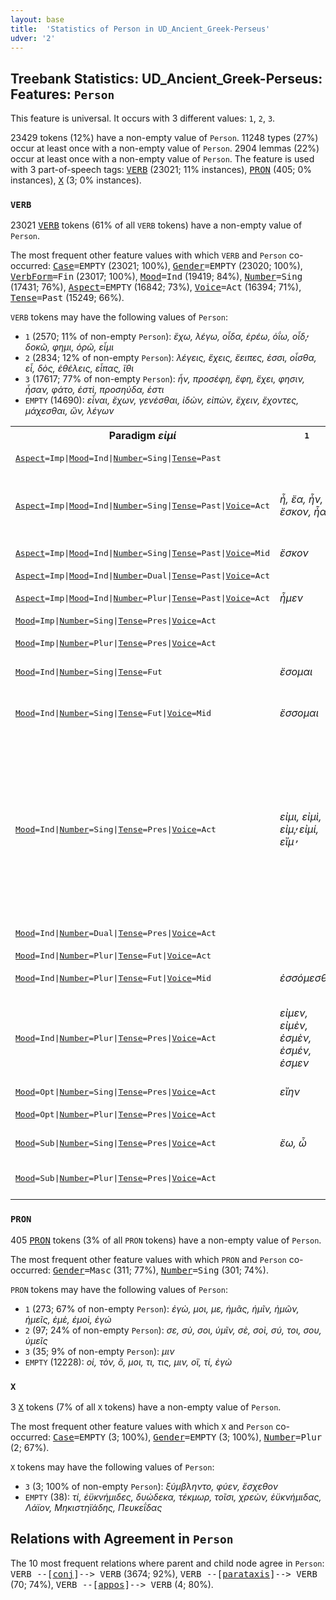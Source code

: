 ```yaml
---
layout: base
title:  'Statistics of Person in UD_Ancient_Greek-Perseus'
udver: '2'
---
```


## Treebank Statistics: UD_Ancient_Greek-Perseus: Features: `Person`

This feature is universal.
It occurs with 3 different values: `1`, `2`, `3`.

23429 tokens (12%) have a non-empty value of `Person`.
11248 types (27%) occur at least once with a non-empty value of `Person`.
2904 lemmas (22%) occur at least once with a non-empty value of `Person`.
The feature is used with 3 part-of-speech tags: <tt><a href="grc_perseus-pos-VERB.html">VERB</a></tt> (23021; 11% instances), <tt><a href="grc_perseus-pos-PRON.html">PRON</a></tt> (405; 0% instances), <tt><a href="grc_perseus-pos-X.html">X</a></tt> (3; 0% instances).

### `VERB`

23021 <tt><a href="grc_perseus-pos-VERB.html">VERB</a></tt> tokens (61% of all `VERB` tokens) have a non-empty value of `Person`.

The most frequent other feature values with which `VERB` and `Person` co-occurred: <tt><a href="grc_perseus-feat-Case.html">Case</a></tt><tt>=EMPTY</tt> (23021; 100%), <tt><a href="grc_perseus-feat-Gender.html">Gender</a></tt><tt>=EMPTY</tt> (23020; 100%), <tt><a href="grc_perseus-feat-VerbForm.html">VerbForm</a></tt><tt>=Fin</tt> (23017; 100%), <tt><a href="grc_perseus-feat-Mood.html">Mood</a></tt><tt>=Ind</tt> (19419; 84%), <tt><a href="grc_perseus-feat-Number.html">Number</a></tt><tt>=Sing</tt> (17431; 76%), <tt><a href="grc_perseus-feat-Aspect.html">Aspect</a></tt><tt>=EMPTY</tt> (16842; 73%), <tt><a href="grc_perseus-feat-Voice.html">Voice</a></tt><tt>=Act</tt> (16394; 71%), <tt><a href="grc_perseus-feat-Tense.html">Tense</a></tt><tt>=Past</tt> (15249; 66%).

`VERB` tokens may have the following values of `Person`:

* `1` (2570; 11% of non-empty `Person`): <em>ἔχω, λέγω, οἶδα, ἐρέω, ὀΐω, οἶδ̓, δοκῶ, φημι, ὁρῶ, εἶμι</em>
* `2` (2834; 12% of non-empty `Person`): <em>λέγεις, ἔχεις, ἔειπες, ἐσσι, οἶσθα, εἶ, δὸς, ἐθέλεις, εἶπας, ἴθι</em>
* `3` (17617; 77% of non-empty `Person`): <em>ἦν, προσέφη, ἔφη, ἔχει, φησιν, ἦσαν, φάτο, ἐστὶ, προσηύδα, ἐστι</em>
* `EMPTY` (14690): <em>εἶναι, ἔχων, γενέσθαι, ἰδὼν, εἰπὼν, ἔχειν, ἔχοντες, μάχεσθαι, ὢν, λέγων</em>

<table>
  <tr><th>Paradigm <i>εἰμί</i></th><th><tt>1</tt></th><th><tt>2</tt></th><th><tt>3</tt></th></tr>
  <tr><td><tt><tt><a href="grc_perseus-feat-Aspect.html">Aspect</a></tt><tt>=Imp</tt>|<tt><a href="grc_perseus-feat-Mood.html">Mood</a></tt><tt>=Ind</tt>|<tt><a href="grc_perseus-feat-Number.html">Number</a></tt><tt>=Sing</tt>|<tt><a href="grc_perseus-feat-Tense.html">Tense</a></tt><tt>=Past</tt></tt></td><td></td><td></td><td><em>ἔσκεν, ἔσκε</em></td></tr>
  <tr><td><tt><tt><a href="grc_perseus-feat-Aspect.html">Aspect</a></tt><tt>=Imp</tt>|<tt><a href="grc_perseus-feat-Mood.html">Mood</a></tt><tt>=Ind</tt>|<tt><a href="grc_perseus-feat-Number.html">Number</a></tt><tt>=Sing</tt>|<tt><a href="grc_perseus-feat-Tense.html">Tense</a></tt><tt>=Past</tt>|<tt><a href="grc_perseus-feat-Voice.html">Voice</a></tt><tt>=Act</tt></tt></td><td><em>ἦ, ἔα, ἦν, ἔσκον, ἦα</em></td><td><em>ἦσθα, ἦσθ̓, ἔας, ἔησθα</em></td><td><em>ἦν, ἦεν, ἔην, ἔσκε, ἔσκον, εἴη</em></td></tr>
  <tr><td><tt><tt><a href="grc_perseus-feat-Aspect.html">Aspect</a></tt><tt>=Imp</tt>|<tt><a href="grc_perseus-feat-Mood.html">Mood</a></tt><tt>=Ind</tt>|<tt><a href="grc_perseus-feat-Number.html">Number</a></tt><tt>=Sing</tt>|<tt><a href="grc_perseus-feat-Tense.html">Tense</a></tt><tt>=Past</tt>|<tt><a href="grc_perseus-feat-Voice.html">Voice</a></tt><tt>=Mid</tt></tt></td><td><em>ἔσκον</em></td><td></td><td><em>ἔσκε, ἔσκεν</em></td></tr>
  <tr><td><tt><tt><a href="grc_perseus-feat-Aspect.html">Aspect</a></tt><tt>=Imp</tt>|<tt><a href="grc_perseus-feat-Mood.html">Mood</a></tt><tt>=Ind</tt>|<tt><a href="grc_perseus-feat-Number.html">Number</a></tt><tt>=Dual</tt>|<tt><a href="grc_perseus-feat-Tense.html">Tense</a></tt><tt>=Past</tt>|<tt><a href="grc_perseus-feat-Voice.html">Voice</a></tt><tt>=Act</tt></tt></td><td></td><td></td><td><em>ἤστην</em></td></tr>
  <tr><td><tt><tt><a href="grc_perseus-feat-Aspect.html">Aspect</a></tt><tt>=Imp</tt>|<tt><a href="grc_perseus-feat-Mood.html">Mood</a></tt><tt>=Ind</tt>|<tt><a href="grc_perseus-feat-Number.html">Number</a></tt><tt>=Plur</tt>|<tt><a href="grc_perseus-feat-Tense.html">Tense</a></tt><tt>=Past</tt>|<tt><a href="grc_perseus-feat-Voice.html">Voice</a></tt><tt>=Act</tt></tt></td><td><em>ἦμεν</em></td><td><em>ἦτε, ἦσθ̓</em></td><td><em>ἦσαν, ἔσαν, ἣν</em></td></tr>
  <tr><td><tt><tt><a href="grc_perseus-feat-Mood.html">Mood</a></tt><tt>=Imp</tt>|<tt><a href="grc_perseus-feat-Number.html">Number</a></tt><tt>=Sing</tt>|<tt><a href="grc_perseus-feat-Tense.html">Tense</a></tt><tt>=Pres</tt>|<tt><a href="grc_perseus-feat-Voice.html">Voice</a></tt><tt>=Act</tt></tt></td><td></td><td></td><td><em>ἔστω</em></td></tr>
  <tr><td><tt><tt><a href="grc_perseus-feat-Mood.html">Mood</a></tt><tt>=Imp</tt>|<tt><a href="grc_perseus-feat-Number.html">Number</a></tt><tt>=Plur</tt>|<tt><a href="grc_perseus-feat-Tense.html">Tense</a></tt><tt>=Pres</tt>|<tt><a href="grc_perseus-feat-Voice.html">Voice</a></tt><tt>=Act</tt></tt></td><td></td><td><em>ἔστε</em></td><td><em>ἔστων, ἔστωσαν</em></td></tr>
  <tr><td><tt><tt><a href="grc_perseus-feat-Mood.html">Mood</a></tt><tt>=Ind</tt>|<tt><a href="grc_perseus-feat-Number.html">Number</a></tt><tt>=Sing</tt>|<tt><a href="grc_perseus-feat-Tense.html">Tense</a></tt><tt>=Fut</tt></tt></td><td><em>ἔσομαι</em></td><td><em>ἔσῃ</em></td><td><em>ἔσται, ἔσσεται</em></td></tr>
  <tr><td><tt><tt><a href="grc_perseus-feat-Mood.html">Mood</a></tt><tt>=Ind</tt>|<tt><a href="grc_perseus-feat-Number.html">Number</a></tt><tt>=Sing</tt>|<tt><a href="grc_perseus-feat-Tense.html">Tense</a></tt><tt>=Fut</tt>|<tt><a href="grc_perseus-feat-Voice.html">Voice</a></tt><tt>=Mid</tt></tt></td><td><em>ἔσσομαι</em></td><td><em>ἔσει, ἔσῃ, ἔσσεαι, ἔσσῃ</em></td><td><em>ἔσται, ἔσσεται, ἐσσεῖται</em></td></tr>
  <tr><td><tt><tt><a href="grc_perseus-feat-Mood.html">Mood</a></tt><tt>=Ind</tt>|<tt><a href="grc_perseus-feat-Number.html">Number</a></tt><tt>=Sing</tt>|<tt><a href="grc_perseus-feat-Tense.html">Tense</a></tt><tt>=Pres</tt>|<tt><a href="grc_perseus-feat-Voice.html">Voice</a></tt><tt>=Act</tt></tt></td><td><em>εἰμι, εἰμὶ, εἰμ̓, εἰμί, εἴμ̓</em></td><td><em>ἐσσι, εἶ, εἰς, ἐσσί</em></td><td><em>ἐστὶ, ἐστι, ἐστιν, ἐστὶν, ἐστί, ἔστι, ἔστ̓, ἐστίν, ἔστιν, ἐστ̓, ἔσθ̓, ἐσθ̓, κἄστ̓, ̓στὶ, ̓στί, στί, ̓στ̓</em></td></tr>
  <tr><td><tt><tt><a href="grc_perseus-feat-Mood.html">Mood</a></tt><tt>=Ind</tt>|<tt><a href="grc_perseus-feat-Number.html">Number</a></tt><tt>=Dual</tt>|<tt><a href="grc_perseus-feat-Tense.html">Tense</a></tt><tt>=Pres</tt>|<tt><a href="grc_perseus-feat-Voice.html">Voice</a></tt><tt>=Act</tt></tt></td><td></td><td><em>ἐστὸν, ἐστόν</em></td><td></td></tr>
  <tr><td><tt><tt><a href="grc_perseus-feat-Mood.html">Mood</a></tt><tt>=Ind</tt>|<tt><a href="grc_perseus-feat-Number.html">Number</a></tt><tt>=Plur</tt>|<tt><a href="grc_perseus-feat-Tense.html">Tense</a></tt><tt>=Fut</tt>|<tt><a href="grc_perseus-feat-Voice.html">Voice</a></tt><tt>=Act</tt></tt></td><td></td><td></td><td><em>ἔσονται</em></td></tr>
  <tr><td><tt><tt><a href="grc_perseus-feat-Mood.html">Mood</a></tt><tt>=Ind</tt>|<tt><a href="grc_perseus-feat-Number.html">Number</a></tt><tt>=Plur</tt>|<tt><a href="grc_perseus-feat-Tense.html">Tense</a></tt><tt>=Fut</tt>|<tt><a href="grc_perseus-feat-Voice.html">Voice</a></tt><tt>=Mid</tt></tt></td><td><em>ἐσσόμεσθα</em></td><td><em>ἔσεσθε</em></td><td><em>ἔσονται, ἔσσονται</em></td></tr>
  <tr><td><tt><tt><a href="grc_perseus-feat-Mood.html">Mood</a></tt><tt>=Ind</tt>|<tt><a href="grc_perseus-feat-Number.html">Number</a></tt><tt>=Plur</tt>|<tt><a href="grc_perseus-feat-Tense.html">Tense</a></tt><tt>=Pres</tt>|<tt><a href="grc_perseus-feat-Voice.html">Voice</a></tt><tt>=Act</tt></tt></td><td><em>εἰμεν, εἰμὲν, ἐσμὲν, ἐσμέν, ἐσμεν</em></td><td><em>ἐστε, ἐστὲ, ἔστ̓</em></td><td><em>εἰσὶ, εἰσι, εἰσιν, εἰσὶν, ἔασιν, εἰσί, εἰσίν, εἰσ̓, ἔασι</em></td></tr>
  <tr><td><tt><tt><a href="grc_perseus-feat-Mood.html">Mood</a></tt><tt>=Opt</tt>|<tt><a href="grc_perseus-feat-Number.html">Number</a></tt><tt>=Sing</tt>|<tt><a href="grc_perseus-feat-Tense.html">Tense</a></tt><tt>=Pres</tt>|<tt><a href="grc_perseus-feat-Voice.html">Voice</a></tt><tt>=Act</tt></tt></td><td><em>εἴην</em></td><td><em>εἴης</em></td><td><em>εἴη</em></td></tr>
  <tr><td><tt><tt><a href="grc_perseus-feat-Mood.html">Mood</a></tt><tt>=Opt</tt>|<tt><a href="grc_perseus-feat-Number.html">Number</a></tt><tt>=Plur</tt>|<tt><a href="grc_perseus-feat-Tense.html">Tense</a></tt><tt>=Pres</tt>|<tt><a href="grc_perseus-feat-Voice.html">Voice</a></tt><tt>=Act</tt></tt></td><td></td><td></td><td><em>εἶεν, εἴησαν</em></td></tr>
  <tr><td><tt><tt><a href="grc_perseus-feat-Mood.html">Mood</a></tt><tt>=Sub</tt>|<tt><a href="grc_perseus-feat-Number.html">Number</a></tt><tt>=Sing</tt>|<tt><a href="grc_perseus-feat-Tense.html">Tense</a></tt><tt>=Pres</tt>|<tt><a href="grc_perseus-feat-Voice.html">Voice</a></tt><tt>=Act</tt></tt></td><td><em>ἔω, ὦ</em></td><td><em>ᾖς</em></td><td><em>ᾖ, ἔῃ, ᾖσιν</em></td></tr>
  <tr><td><tt><tt><a href="grc_perseus-feat-Mood.html">Mood</a></tt><tt>=Sub</tt>|<tt><a href="grc_perseus-feat-Number.html">Number</a></tt><tt>=Plur</tt>|<tt><a href="grc_perseus-feat-Tense.html">Tense</a></tt><tt>=Pres</tt>|<tt><a href="grc_perseus-feat-Voice.html">Voice</a></tt><tt>=Act</tt></tt></td><td></td><td></td><td><em>ὦσιν, ἔωσι, ἔωσιν</em></td></tr>
</table>

### `PRON`

405 <tt><a href="grc_perseus-pos-PRON.html">PRON</a></tt> tokens (3% of all `PRON` tokens) have a non-empty value of `Person`.

The most frequent other feature values with which `PRON` and `Person` co-occurred: <tt><a href="grc_perseus-feat-Gender.html">Gender</a></tt><tt>=Masc</tt> (311; 77%), <tt><a href="grc_perseus-feat-Number.html">Number</a></tt><tt>=Sing</tt> (301; 74%).

`PRON` tokens may have the following values of `Person`:

* `1` (273; 67% of non-empty `Person`): <em>ἐγὼ, μοι, με, ἡμᾶς, ἡμῖν, ἡμῶν, ἡμεῖς, ἐμὲ, ἐμοὶ, ἐγώ</em>
* `2` (97; 24% of non-empty `Person`): <em>σε, σὺ, σοι, ὑμῖν, σὲ, σοὶ, σύ, τοι, σου, ὑμεῖς</em>
* `3` (35; 9% of non-empty `Person`): <em>μιν</em>
* `EMPTY` (12228): <em>οἱ, τὸν, ὃ, μοι, τι, τις, μιν, οἳ, τί, ἐγὼ</em>

### `X`

3 <tt><a href="grc_perseus-pos-X.html">X</a></tt> tokens (7% of all `X` tokens) have a non-empty value of `Person`.

The most frequent other feature values with which `X` and `Person` co-occurred: <tt><a href="grc_perseus-feat-Case.html">Case</a></tt><tt>=EMPTY</tt> (3; 100%), <tt><a href="grc_perseus-feat-Gender.html">Gender</a></tt><tt>=EMPTY</tt> (3; 100%), <tt><a href="grc_perseus-feat-Number.html">Number</a></tt><tt>=Plur</tt> (2; 67%).

`X` tokens may have the following values of `Person`:

* `3` (3; 100% of non-empty `Person`): <em>ξύμβληντο, φύεν, ἔσχεθον</em>
* `EMPTY` (38): <em>τί, ἐϋκνήμιδες, δυώδεκα, τέκμωρ, τοῖσι, χρεὼν, ἐϋκνήμιδας, Λάϊον, Μηκιστηϊάδης, Πευκεΐδας</em>

## Relations with Agreement in `Person`

The 10 most frequent relations where parent and child node agree in `Person`:
<tt>VERB --[<tt><a href="grc_perseus-dep-conj.html">conj</a></tt>]--> VERB</tt> (3674; 92%),
<tt>VERB --[<tt><a href="grc_perseus-dep-parataxis.html">parataxis</a></tt>]--> VERB</tt> (70; 74%),
<tt>VERB --[<tt><a href="grc_perseus-dep-appos.html">appos</a></tt>]--> VERB</tt> (4; 80%).

